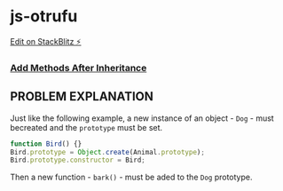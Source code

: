 # js-otrufu

[Edit on StackBlitz ⚡️](https://stackblitz.com/edit/js-otrufu)

### [Add Methods After Inheritance](https://www.freecodecamp.org/learn/javascript-algorithms-and-data-structures/object-oriented-programming/add-methods-after-inheritance)

## PROBLEM EXPLANATION
Just like the following example, a new instance of an object - `Dog` - must becreated and the `prototype` must be set.
```js
function Bird() {}
Bird.prototype = Object.create(Animal.prototype);
Bird.prototype.constructor = Bird;
```
Then a new function - `bark()` - must be aded to the `Dog` prototype.

